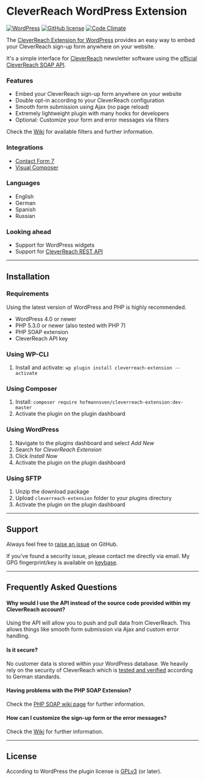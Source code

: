 # CleverReach WordPress Extension 

[![WordPress](https://img.shields.io/wordpress/v/github/hofmannsven/cleverreach-extension.svg?style=flat-square)](https://wordpress.org/plugins/cleverreach-extension/)
[![GitHub license](https://img.shields.io/badge/license-GPLv3-blue.svg?style=flat-square)](https://raw.githubusercontent.com/hofmannsven/cleverreach-extension/master/LICENSE.md)
[![Code Climate](https://img.shields.io/codeclimate/github/hofmannsven/cleverreach-extension.svg?style=flat-square)](https://codeclimate.com/github/hofmannsven/cleverreach-extension)

The [CleverReach Extension for WordPress](https://wordpress.org/plugins/cleverreach-extension/) provides an easy way to embed your CleverReach sign-up form anywhere on your website.

It's a simple interface for [CleverReach](https://www.cleverreach.com/) newsletter software using the [official CleverReach SOAP API](https://api.cleverreach.com/soap/doc/5.0/).

### Features
* Embed your CleverReach sign-up form anywhere on your website
* Double opt-in according to your CleverReach configuration
* Smooth form submission using Ajax (no page reload)
* Extremely lightweight plugin with many hooks for developers
* Optional: Customize your form and error messages via filters

Check the [Wiki](https://github.com/hofmannsven/cleverreach-extension/wiki) for available filters and further information.

### Integrations
* [Contact Form 7](https://github.com/hofmannsven/cleverreach-extension/wiki/Contact-Form-7)
* [Visual Composer](https://vc.wpbakery.com/)

### Languages
* English
* German
* Spanish
* Russian

### Looking ahead
* Support for WordPress widgets
* Support for [CleverReach REST API](https://rest.cleverreach.com/explorer/)


*** 


## Installation

### Requirements
Using the latest version of WordPress and PHP is highly recommended.

* WordPress 4.0 or newer
* PHP 5.3.0 or newer (also tested with PHP 7)
* PHP SOAP extension
* CleverReach API key

### Using WP-CLI
1. Install and activate: `wp plugin install cleverreach-extension --activate`

### Using Composer
1. Install: `composer require hofmannsven/cleverreach-extension:dev-master`
2. Activate the plugin on the plugin dashboard

### Using WordPress
1. Navigate to the plugins dashboard and select _Add New_
2. Search for _CleverReach Extension_
3. Click _Install Now_
4. Activate the plugin on the plugin dashboard

### Using SFTP
1. Unzip the download package
2. Upload `cleverreach-extension` folder to your plugins directory
3. Activate the plugin on the plugin dashboard


*** 


## Support

Always feel free to [raise an issue](https://github.com/hofmannsven/cleverreach-extension/issues) on GitHub.

If you've found a security issue, please contact me directly via email.
My GPG fingerprint/key is available on [keybase](https://keybase.io/hofmannsven).


*** 


## Frequently Asked Questions

#### Why would I use the API instead of the source code provided within my CleverReach account?
Using the API will allow you to push and pull data from CleverReach. 
This allows things like smooth form submission via Ajax and custom error handling.

#### Is it secure?
No customer data is stored within your WordPress database. 
We heavily rely on the security of CleverReach which is [tested and verified](https://www.cleverreach.com/security) according to German standards.

#### Having problems with the PHP SOAP Extension?
Check the [PHP SOAP wiki page](https://github.com/hofmannsven/cleverreach-extension/wiki/PHP-SOAP-Extension) for further information.

#### How can I customize the sign-up form or the error messages?
Check the [Wiki](https://github.com/hofmannsven/cleverreach-extension/wiki) for further information.


*** 


## License

According to WordPress the plugin license is [GPLv3](https://www.gnu.org/licenses/gpl-3.0.txt) (or later).
